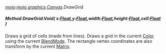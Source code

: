 _[mojo](../../modules/mojo/mojo-module.md):[mojo.graphics](../../modules/mojo/mojo-graphics.md).[Canvas](../../modules/mojo/mojo-graphics-canvas.md).DrawGrid_
##### Method DrawGrid:Void( x:[Float](../../modules/wonkey/wonkey-types-float.md),y:[Float](../../modules/wonkey/wonkey-types-float.md),width:[Float](../../modules/wonkey/wonkey-types-float.md),height:[Float](../../modules/wonkey/wonkey-types-float.md),cell:[Float](../../modules/wonkey/wonkey-types-float.md) )
Draws a grid of cells (made from lines).
Draws a grid in the current [Color](mojo-graphics-canvas-color.md) using the current [BlendMode](mojo-graphics-canvas-blendmode.md).
The rectangle vertex coordinates are also transform by the current [Matrix](mojo-graphics-canvas-matrix.md).
